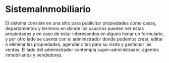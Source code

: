 # SistemaInmobiliario

El sistema consiste en una sitio para publicitar propiedades como casas, departamentos y terrenos en donde los usuarios pueden ver estas propiedades y en caso de estar interesandos en alguno llenar un formulario, y por otro lado se cuenta con el administrador donde podemos crear, editar o eliminar las propiedades, agendar citas para su visita y gestionar las ventas. El lado del administrador contempla super-administrador, agentes inmobiliarios y vendedores.
